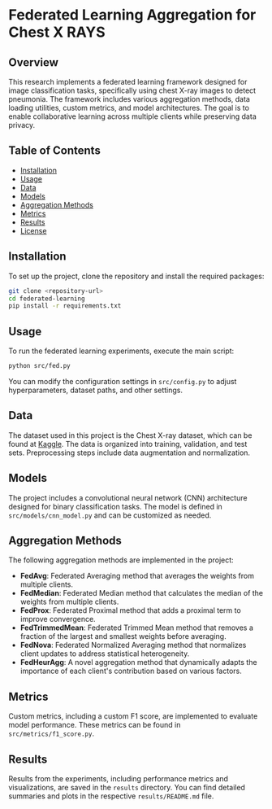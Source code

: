 # Federated Learning Aggregation for Chest X RAYS

## Overview
This research implements a federated learning framework designed for image classification tasks, specifically using chest X-ray images to detect pneumonia. The framework includes various aggregation methods, data loading utilities, custom metrics, and model architectures. The goal is to enable collaborative learning across multiple clients while preserving data privacy.

## Table of Contents
- [Installation](#installation)
- [Usage](#usage)
- [Data](#data)
- [Models](#models)
- [Aggregation Methods](#aggregation-methods)
- [Metrics](#metrics)
- [Results](#results)
- [License](#license)

## Installation
To set up the project, clone the repository and install the required packages:

```bash
git clone <repository-url>
cd federated-learning
pip install -r requirements.txt
```

## Usage
To run the federated learning experiments, execute the main script:

```bash
python src/fed.py
```

You can modify the configuration settings in `src/config.py` to adjust hyperparameters, dataset paths, and other settings.

## Data
The dataset used in this project is the Chest X-ray dataset, which can be found at [Kaggle](https://www.kaggle.com/paultimothymooney/chest-xray-pneumonia). The data is organized into training, validation, and test sets. Preprocessing steps include data augmentation and normalization.

## Models
The project includes a convolutional neural network (CNN) architecture designed for binary classification tasks. The model is defined in `src/models/cnn_model.py` and can be customized as needed.

## Aggregation Methods
The following aggregation methods are implemented in the project:

- **FedAvg**: Federated Averaging method that averages the weights from multiple clients.
- **FedMedian**: Federated Median method that calculates the median of the weights from multiple clients.
- **FedProx**: Federated Proximal method that adds a proximal term to improve convergence.
- **FedTrimmedMean**: Federated Trimmed Mean method that removes a fraction of the largest and smallest weights before averaging.
- **FedNova**: Federated Normalized Averaging method that normalizes client updates to address statistical heterogeneity.
- **FedHeurAgg**: A novel aggregation method that dynamically adapts the importance of each client's contribution based on various factors.

## Metrics
Custom metrics, including a custom F1 score, are implemented to evaluate model performance. These metrics can be found in `src/metrics/f1_score.py`.

## Results
Results from the experiments, including performance metrics and visualizations, are saved in the `results` directory. You can find detailed summaries and plots in the respective `results/README.md` file.

